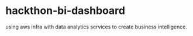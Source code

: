 # hackthon-bi-dashboard
using aws infra with data analytics services to create business intelligence.
